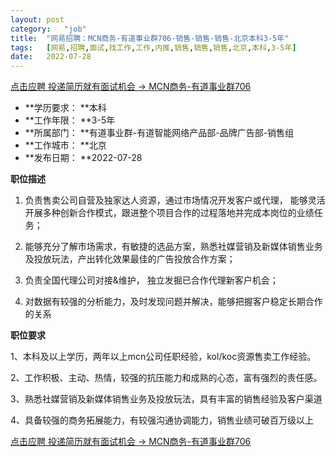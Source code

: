 ```yaml
---
layout:	post
category:	"job"
title:	"网易招聘：MCN商务-有道事业群706-销售-销售-销售-北京本科3-5年"
tags:	[网易,招聘,面试,找工作,工作,内推,销售,销售,销售,北京,本科,3-5年]
date:	2022-07-28
---
```


[点击应聘 投递简历就有面试机会 ->  MCN商务-有道事业群706](http://mobile.bole.netease.com/bole/boleDetail?id=41568&employeeId=346f03c3cda5f04c&key=all)



- **学历要求： **本科
- **工作年限： **3-5年
- **所属部门： **有道事业群-有道智能网络产品部-品牌广告部-销售组
- **工作城市： **北京
- **发布日期： **2022-07-28



**职位描述**

1. 负责售卖公司自营及独家达人资源，通过市场情况开发客户或代理， 能够灵活开展多种创新合作模式，跟进整个项目合作的过程落地并完成本岗位的业绩任务； 

2. 能够充分了解市场需求，有敏捷的选品方案，熟悉社媒营销及新媒体销售业务及投放玩法，产出转化效果最佳的广告投放合作方案； 

3. 负责全国代理公司对接&amp;维护， 独立发掘已合作代理新客户机会；

4. 对数据有较强的分析能力，及时发现问题并解决，能够把握客户稳定长期合作的关系



**职位要求**

1、本科及以上学历，两年以上mcn公司任职经验，kol/koc资源售卖工作经验。

2、工作积极、主动、热情，较强的抗压能力和成熟的心态，富有强烈的责任感。

3、熟悉社媒营销及新媒体销售业务及投放玩法，具有丰富的销售经验及客户渠道

4、具备较强的商务拓展能力，有较强沟通协调能力，销售业绩可破百万级以上



[点击应聘 投递简历就有面试机会 ->  MCN商务-有道事业群706](http://mobile.bole.netease.com/bole/boleDetail?id=41568&employeeId=346f03c3cda5f04c&key=all)